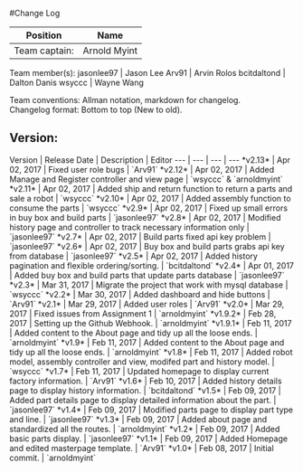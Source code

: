 #Change Log

Position | Name 
--- | ---
Team captain: | Arnold Myint
Team member(s): 
 jasonlee97  | Jason Lee
 Arv91       | Arvin Rolos
 bcitdaltond | Dalton Danis
 wsyccc      | Wayne Wang


Team conventions: Allman notation, markdown for changelog.  
Changelog format: Bottom to top (New to old).

<h2>Version: </h2>
Version | Release Date | Description  | Editor
--- | --- | --- | ---
*v2.13* | Apr 02, 2017 | Fixed user role bugs | `Arv91`
*v2.12* | Apr 02, 2017 | Added Manage and Register controller and view page | `wsyccc` & `arnoldmyint`
*v2.11* | Apr 02, 2017 | Added ship and return function to return a parts and sale a robot | `wsyccc`
*v2.10* | Apr 02, 2017 | Added assembly function to consume the parts | `wsyccc`
*v2.9* | Apr 02, 2017 | Fixed up small errors in buy box and build parts | `jasonlee97`
*v2.8* | Apr 02, 2017 | Modified history page and controller to track necessary information only | `jasonlee97`
*v2.7* | Apr 02, 2017 | Build parts fixed api key problem | `jasonlee97`
*v2.6* | Apr 02, 2017 | Buy box and build parts grabs api key from database | `jasonlee97`
*v2.5* | Apr 02, 2017 | Added history pagination and flexible ordering/sorting. | `bcitdaltond`
*v2.4* | Apr 01, 2017 | Added buy box and build parts that update parts database | `jasonlee97`
*v2.3* | Mar 31, 2017 | Migrate the project that work with mysql database | `wsyccc`
*v2.2* | Mar 30, 2017 | Added dashboard and hide buttons | `Arv91`
*v2.1* | Mar 29, 2017 | Added user roles | `Arv91`
*v2.0* | Mar 29, 2017 | Fixed issues from Assignment 1 | `arnoldmyint`
*v1.9.2* | Feb 28, 2017 | Setting up the Github Webhook. | `arnoldmyint`
*v1.9.1* | Feb 11, 2017 | Added content to the About page and tidy up all the loose ends. | `arnoldmyint`
*v1.9* | Feb 11, 2017 | Added content to the About page and tidy up all the loose ends. | `arnoldmyint`
*v1.8* | Feb 11, 2017 | Added robot model, assembly controller and view, modifed part and history model. | `wsyccc`
*v1.7* | Feb 11, 2017 | Updated homepage to display current factory information. | `Arv91`
*v1.6* | Feb 10, 2017 | Added history details page to display history information. | `bcitdaltond`
*v1.5* | Feb 09, 2017 | Added part details page to display detailed information about the part. | `jasonlee97`
*v1.4* | Feb 09, 2017 | Modified parts page to display part type and line. | `jasonlee97`
*v1.3* | Feb 09, 2017 | Added about page and standardized all the routes. | `arnoldmyint`
*v1.2* | Feb 09, 2017 | Added basic parts display. | `jasonlee97`
*v1.1* | Feb 09, 2017 | Added Homepage and edited masterpage template. | `Arv91`
*v1.0* | Feb 08, 2017 | Initial commit. | `arnoldmyint`